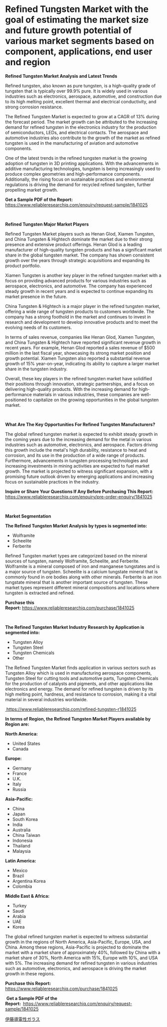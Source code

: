 <p><h1>Refined Tungsten Market with the goal of estimating the market size and future growth potential of various market segments based on component, applications, end user and region</h1></p><p><strong>Refined Tungsten Market Analysis and Latest Trends</strong></p>
<p><p>Refined tungsten, also known as pure tungsten, is a high-quality grade of tungsten that is typically over 99.9% pure. It is widely used in various industries such as electronics, aerospace, automotive, and construction due to its high melting point, excellent thermal and electrical conductivity, and strong corrosion resistance.</p><p>The Refined Tungsten Market is expected to grow at a CAGR of 13% during the forecast period. The market growth can be attributed to the increasing demand for refined tungsten in the electronics industry for the production of semiconductors, LEDs, and electrical contacts. The aerospace and automotive industries also contribute to the growth of the market as refined tungsten is used in the manufacturing of aviation and automotive components.</p><p>One of the latest trends in the refined tungsten market is the growing adoption of tungsten in 3D printing applications. With the advancements in additive manufacturing technologies, tungsten is being increasingly used to produce complex geometries and high-performance components. Additionally, the rising focus on sustainable practices and environmental regulations is driving the demand for recycled refined tungsten, further propelling market growth.</p></p>
<p><strong>Get a Sample PDF of the Report:&nbsp;</strong> <a href="https://www.reliableresearchiq.com/enquiry/request-sample/1841025">https://www.reliableresearchiq.com/enquiry/request-sample/1841025</a></p>
<p>&nbsp;</p>
<p><strong>Refined Tungsten Major Market Players</strong></p>
<p><p>Refined Tungsten Market players such as Henan Glod, Xiamen Tungsten, and China Tungsten & Hightech dominate the market due to their strong presence and extensive product offerings. Henan Glod is a leading manufacturer of high-quality tungsten products and has a significant market share in the global tungsten market. The company has shown consistent growth over the years through strategic acquisitions and expanding its product portfolio.</p><p>Xiamen Tungsten is another key player in the refined tungsten market with a focus on providing advanced products for various industries such as aerospace, electronics, and automotive. The company has experienced steady growth in recent years and is expected to continue expanding its market presence in the future.</p><p>China Tungsten & Hightech is a major player in the refined tungsten market, offering a wide range of tungsten products to customers worldwide. The company has a strong foothold in the market and continues to invest in research and development to develop innovative products and to meet the evolving needs of its customers.</p><p>In terms of sales revenue, companies like Henan Glod, Xiamen Tungsten, and China Tungsten & Hightech have reported significant revenue growth in recent years. For example, Henan Glod reported a sales revenue of $500 million in the last fiscal year, showcasing its strong market position and growth potential. Xiamen Tungsten also reported a substantial revenue growth of 15% year-on-year, indicating its ability to capture a larger market share in the tungsten industry.</p><p>Overall, these key players in the refined tungsten market have solidified their positions through innovation, strategic partnerships, and a focus on delivering high-quality products. With the increasing demand for high-performance materials in various industries, these companies are well-positioned to capitalize on the growing opportunities in the global tungsten market.</p></p>
<p>&nbsp;</p>
<p><strong>What Are The Key Opportunities For Refined Tungsten Manufacturers?</strong></p>
<p><p>The global refined tungsten market is expected to exhibit steady growth in the coming years due to the increasing demand for the metal in various industries such as automotive, electronics, and aerospace. Factors driving this growth include the metal's high durability, resistance to heat and corrosion, and its use in the production of a wide range of products. Furthermore, advancements in tungsten processing technologies and increasing investments in mining activities are expected to fuel market growth. The market is projected to witness significant expansion, with a promising future outlook driven by emerging applications and increasing focus on sustainable practices in the industry.</p></p>
<p><strong>Inquire or Share Your Questions If Any Before Purchasing This Report:</strong> <a href="https://www.reliableresearchiq.com/enquiry/pre-order-enquiry/1841025">https://www.reliableresearchiq.com/enquiry/pre-order-enquiry/1841025</a></p>
<p>&nbsp;</p>
<p><strong>Market Segmentation</strong></p>
<p><strong>The Refined Tungsten Market Analysis by types is segmented into:</strong></p>
<p><ul><li>Wolframite</li><li>Scheelite</li><li>Ferberite</li></ul></p>
<p><p>Refined Tungsten market types are categorized based on the mineral sources of tungsten, namely Wolframite, Scheelite, and Ferberite. Wolframite is a mineral composed of iron and manganese tungstates and is a major source of tungsten. Scheelite is a calcium tungstate mineral that is commonly found in ore bodies along with other minerals. Ferberite is an iron tungstate mineral that is another important source of tungsten. These market types represent different mineral compositions and locations where tungsten is extracted and refined.</p></p>
<p><strong>Purchase this Report:&nbsp;</strong><a href="https://www.reliableresearchiq.com/purchase/1841025">https://www.reliableresearchiq.com/purchase/1841025</a></p>
<p>&nbsp;</p>
<p><strong>The Refined Tungsten Market Industry Research by Application is segmented into:</strong></p>
<p><ul><li>Tungsten Alloy</li><li>Tungsten Steel</li><li>Tungsten Chemicals</li><li>Other</li></ul></p>
<p><p>The Refined Tungsten Market finds application in various sectors such as Tungsten Alloy which is used in manufacturing aerospace components, Tungsten Steel for cutting tools and automotive parts, Tungsten Chemicals for the production of catalysts and pigments, and other applications like electronics and energy. The demand for refined tungsten is driven by its high melting point, hardness, and resistance to corrosion, making it a vital material in several industries worldwide.</p></p>
<p><a href="https://www.reliableresearchiq.com/refined-tungsten-r1841025">&nbsp;https://www.reliableresearchiq.com/refined-tungsten-r1841025</a></p>
<p><strong>In terms of Region, the Refined Tungsten Market Players available by Region are:</strong></p>
<p>
    <p> <strong> North America: </strong>
        <ul>
            <li>United States</li>
            <li>Canada</li>
        </ul>
        </p> 
    <p> <strong> Europe: </strong>
        <ul>
            <li>Germany</li>
            <li>France</li>
            <li>U.K.</li>
            <li>Italy</li>
            <li>Russia</li>
        </ul>
        </p> 
    <p> <strong> Asia-Pacific: </strong>
        <ul>
            <li>China</li>
            <li>Japan</li>
            <li>South Korea</li>
            <li>India</li>
            <li>Australia</li>
            <li>China Taiwan</li>
            <li>Indonesia</li>
            <li>Thailand</li>
            <li>Malaysia</li>
        </ul>
        </p> 
    <p> <strong> Latin America: </strong>
        <ul>
            <li>Mexico</li>
            <li>Brazil</li>
            <li>Argentina Korea</li>
            <li>Colombia</li>
        </ul>
        </p> 
    <p> <strong> Middle East & Africa: </strong>
        <ul>
            <li>Turkey</li>
            <li>Saudi</li>
            <li>Arabia</li>
            <li>UAE</li>
            <li>Korea</li>
        </ul>
    </p>
    </p>
<p><p>The global refined tungsten market is expected to witness substantial growth in the regions of North America, Asia-Pacific, Europe, USA, and China. Among these regions, Asia-Pacific is projected to dominate the market with a market share of approximately 40%, followed by China with a market share of 30%, North America with 15%, Europe with 10%, and USA with 5%. The increasing demand for refined tungsten in various industries such as automotive, electronics, and aerospace is driving the market growth in these regions.</p></p>
<p><strong>Purchase this Report: </strong><a href="https://www.reliableresearchiq.com/purchase/1841025">https://www.reliableresearchiq.com/purchase/1841025</a></p>
<p>&nbsp;<strong>Get a Sample PDF of the Report:&nbsp;&nbsp;</strong><a href="https://www.reliableresearchiq.com/enquiry/request-sample/1841025">https://www.reliableresearchiq.com/enquiry/request-sample/1841025</a></p>
<p><strong></strong></p>
<p><p><a href="https://github.com/nxboeu02965442/Market-Research-Report-List-3/blob/main/39760192634.md">伊藤導電性ガラス</a></p></p>